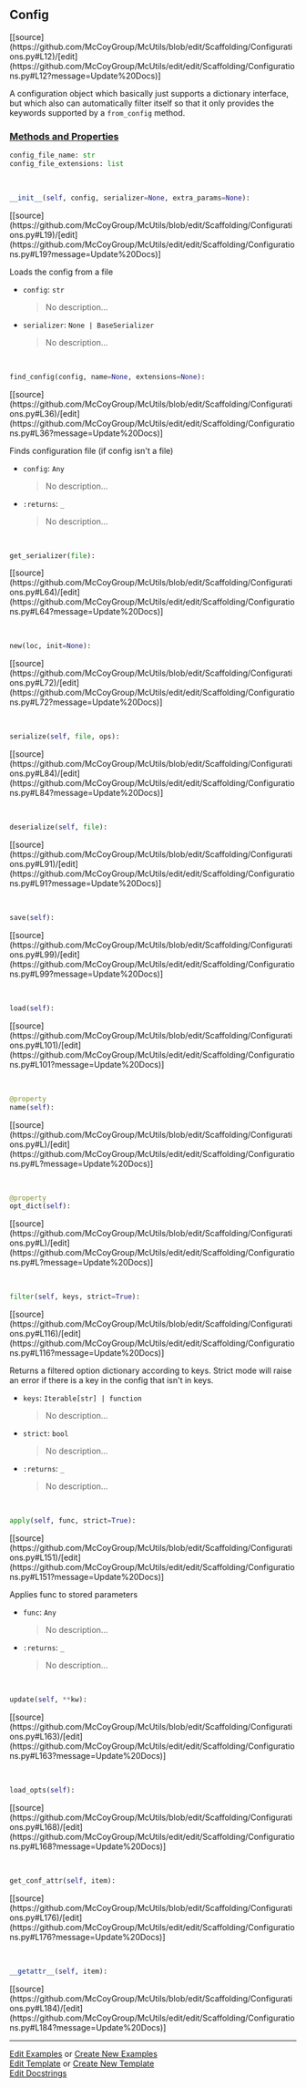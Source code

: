 ## <a id="McUtils.Scaffolding.Configurations.Config">Config</a> 
<div class="docs-source-link" markdown="1">
[[source](https://github.com/McCoyGroup/McUtils/blob/edit/Scaffolding/Configurations.py#L12)/[edit](https://github.com/McCoyGroup/McUtils/edit/edit/Scaffolding/Configurations.py#L12?message=Update%20Docs)]
</div>

A configuration object which basically just supports
a dictionary interface, but which also can automatically
filter itself so that it only provides the keywords supported
by a `from_config` method.

<div class="collapsible-section">
 <div class="collapsible-section collapsible-section-header" markdown="1">
 
### <a class="collapse-link" data-toggle="collapse" href="#methods">Methods and Properties</a> <a class="float-right" data-toggle="collapse" href="#methods"><i class="fa fa-chevron-down"></i></a>

 </div>
 <div class="collapsible-section collapsible-section-body collapse" id="methods" markdown="1">

```python
config_file_name: str
config_file_extensions: list
```
<a id="McUtils.Scaffolding.Configurations.Config.__init__" class="docs-object-method">&nbsp;</a> 
```python
__init__(self, config, serializer=None, extra_params=None): 
```
<div class="docs-source-link" markdown="1">
[[source](https://github.com/McCoyGroup/McUtils/blob/edit/Scaffolding/Configurations.py#L19)/[edit](https://github.com/McCoyGroup/McUtils/edit/edit/Scaffolding/Configurations.py#L19?message=Update%20Docs)]
</div>

Loads the config from a file
- `config`: `str`
    >No description...
- `serializer`: `None | BaseSerializer`
    >No description...

<a id="McUtils.Scaffolding.Configurations.Config.find_config" class="docs-object-method">&nbsp;</a> 
```python
find_config(config, name=None, extensions=None): 
```
<div class="docs-source-link" markdown="1">
[[source](https://github.com/McCoyGroup/McUtils/blob/edit/Scaffolding/Configurations.py#L36)/[edit](https://github.com/McCoyGroup/McUtils/edit/edit/Scaffolding/Configurations.py#L36?message=Update%20Docs)]
</div>

Finds configuration file (if config isn't a file)
- `config`: `Any`
    >No description...
- `:returns`: `_`
    >No description...

<a id="McUtils.Scaffolding.Configurations.Config.get_serializer" class="docs-object-method">&nbsp;</a> 
```python
get_serializer(file): 
```
<div class="docs-source-link" markdown="1">
[[source](https://github.com/McCoyGroup/McUtils/blob/edit/Scaffolding/Configurations.py#L64)/[edit](https://github.com/McCoyGroup/McUtils/edit/edit/Scaffolding/Configurations.py#L64?message=Update%20Docs)]
</div>

<a id="McUtils.Scaffolding.Configurations.Config.new" class="docs-object-method">&nbsp;</a> 
```python
new(loc, init=None): 
```
<div class="docs-source-link" markdown="1">
[[source](https://github.com/McCoyGroup/McUtils/blob/edit/Scaffolding/Configurations.py#L72)/[edit](https://github.com/McCoyGroup/McUtils/edit/edit/Scaffolding/Configurations.py#L72?message=Update%20Docs)]
</div>

<a id="McUtils.Scaffolding.Configurations.Config.serialize" class="docs-object-method">&nbsp;</a> 
```python
serialize(self, file, ops): 
```
<div class="docs-source-link" markdown="1">
[[source](https://github.com/McCoyGroup/McUtils/blob/edit/Scaffolding/Configurations.py#L84)/[edit](https://github.com/McCoyGroup/McUtils/edit/edit/Scaffolding/Configurations.py#L84?message=Update%20Docs)]
</div>

<a id="McUtils.Scaffolding.Configurations.Config.deserialize" class="docs-object-method">&nbsp;</a> 
```python
deserialize(self, file): 
```
<div class="docs-source-link" markdown="1">
[[source](https://github.com/McCoyGroup/McUtils/blob/edit/Scaffolding/Configurations.py#L91)/[edit](https://github.com/McCoyGroup/McUtils/edit/edit/Scaffolding/Configurations.py#L91?message=Update%20Docs)]
</div>

<a id="McUtils.Scaffolding.Configurations.Config.save" class="docs-object-method">&nbsp;</a> 
```python
save(self): 
```
<div class="docs-source-link" markdown="1">
[[source](https://github.com/McCoyGroup/McUtils/blob/edit/Scaffolding/Configurations.py#L99)/[edit](https://github.com/McCoyGroup/McUtils/edit/edit/Scaffolding/Configurations.py#L99?message=Update%20Docs)]
</div>

<a id="McUtils.Scaffolding.Configurations.Config.load" class="docs-object-method">&nbsp;</a> 
```python
load(self): 
```
<div class="docs-source-link" markdown="1">
[[source](https://github.com/McCoyGroup/McUtils/blob/edit/Scaffolding/Configurations.py#L101)/[edit](https://github.com/McCoyGroup/McUtils/edit/edit/Scaffolding/Configurations.py#L101?message=Update%20Docs)]
</div>

<a id="McUtils.Scaffolding.Configurations.Config.name" class="docs-object-method">&nbsp;</a> 
```python
@property
name(self): 
```
<div class="docs-source-link" markdown="1">
[[source](https://github.com/McCoyGroup/McUtils/blob/edit/Scaffolding/Configurations.py#L)/[edit](https://github.com/McCoyGroup/McUtils/edit/edit/Scaffolding/Configurations.py#L?message=Update%20Docs)]
</div>

<a id="McUtils.Scaffolding.Configurations.Config.opt_dict" class="docs-object-method">&nbsp;</a> 
```python
@property
opt_dict(self): 
```
<div class="docs-source-link" markdown="1">
[[source](https://github.com/McCoyGroup/McUtils/blob/edit/Scaffolding/Configurations.py#L)/[edit](https://github.com/McCoyGroup/McUtils/edit/edit/Scaffolding/Configurations.py#L?message=Update%20Docs)]
</div>

<a id="McUtils.Scaffolding.Configurations.Config.filter" class="docs-object-method">&nbsp;</a> 
```python
filter(self, keys, strict=True): 
```
<div class="docs-source-link" markdown="1">
[[source](https://github.com/McCoyGroup/McUtils/blob/edit/Scaffolding/Configurations.py#L116)/[edit](https://github.com/McCoyGroup/McUtils/edit/edit/Scaffolding/Configurations.py#L116?message=Update%20Docs)]
</div>

Returns a filtered option dictionary according to keys.
        Strict mode will raise an error if there is a key in the config that isn't
        in keys.
- `keys`: `Iterable[str] | function`
    >No description...
- `strict`: `bool`
    >No description...
- `:returns`: `_`
    >No description...

<a id="McUtils.Scaffolding.Configurations.Config.apply" class="docs-object-method">&nbsp;</a> 
```python
apply(self, func, strict=True): 
```
<div class="docs-source-link" markdown="1">
[[source](https://github.com/McCoyGroup/McUtils/blob/edit/Scaffolding/Configurations.py#L151)/[edit](https://github.com/McCoyGroup/McUtils/edit/edit/Scaffolding/Configurations.py#L151?message=Update%20Docs)]
</div>

Applies func to stored parameters
- `func`: `Any`
    >No description...
- `:returns`: `_`
    >No description...

<a id="McUtils.Scaffolding.Configurations.Config.update" class="docs-object-method">&nbsp;</a> 
```python
update(self, **kw): 
```
<div class="docs-source-link" markdown="1">
[[source](https://github.com/McCoyGroup/McUtils/blob/edit/Scaffolding/Configurations.py#L163)/[edit](https://github.com/McCoyGroup/McUtils/edit/edit/Scaffolding/Configurations.py#L163?message=Update%20Docs)]
</div>

<a id="McUtils.Scaffolding.Configurations.Config.load_opts" class="docs-object-method">&nbsp;</a> 
```python
load_opts(self): 
```
<div class="docs-source-link" markdown="1">
[[source](https://github.com/McCoyGroup/McUtils/blob/edit/Scaffolding/Configurations.py#L168)/[edit](https://github.com/McCoyGroup/McUtils/edit/edit/Scaffolding/Configurations.py#L168?message=Update%20Docs)]
</div>

<a id="McUtils.Scaffolding.Configurations.Config.get_conf_attr" class="docs-object-method">&nbsp;</a> 
```python
get_conf_attr(self, item): 
```
<div class="docs-source-link" markdown="1">
[[source](https://github.com/McCoyGroup/McUtils/blob/edit/Scaffolding/Configurations.py#L176)/[edit](https://github.com/McCoyGroup/McUtils/edit/edit/Scaffolding/Configurations.py#L176?message=Update%20Docs)]
</div>

<a id="McUtils.Scaffolding.Configurations.Config.__getattr__" class="docs-object-method">&nbsp;</a> 
```python
__getattr__(self, item): 
```
<div class="docs-source-link" markdown="1">
[[source](https://github.com/McCoyGroup/McUtils/blob/edit/Scaffolding/Configurations.py#L184)/[edit](https://github.com/McCoyGroup/McUtils/edit/edit/Scaffolding/Configurations.py#L184?message=Update%20Docs)]
</div>

 </div>
</div>




___

[Edit Examples](https://github.com/McCoyGroup/McUtils/edit/gh-pages/ci/examples/McUtils/Scaffolding/Configurations/Config.md) or 
[Create New Examples](https://github.com/McCoyGroup/McUtils/new/gh-pages/?filename=ci/examples/McUtils/Scaffolding/Configurations/Config.md) <br/>
[Edit Template](https://github.com/McCoyGroup/McUtils/edit/gh-pages/ci/docs/McUtils/Scaffolding/Configurations/Config.md) or 
[Create New Template](https://github.com/McCoyGroup/McUtils/new/gh-pages/?filename=ci/docs/templates/McUtils/Scaffolding/Configurations/Config.md) <br/>
[Edit Docstrings](https://github.com/McCoyGroup/McUtils/edit/edit/Scaffolding/Configurations.py#L12?message=Update%20Docs)